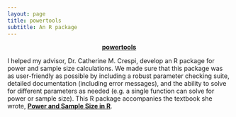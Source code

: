 ```yaml
---
layout: page
title: powertools
subtitle: An R package
---
```


<a href="https://cran.r-project.org/web/packages/powertools/index.html"><center><b>powertools</b></center></a>

I helped my advisor, Dr. Catherine M. Crespi, develop an R package for power and sample size calculations. We made sure that this package was as user-friendly as possible by including a robust parameter checking suite, detailed documentation (including error messages), and the ability to solve for different parameters as needed (e.g. a single function can solve for power or sample size). This R package accompanies the textbook she wrote, <a href="https://www.routledge.com/Power-and-Sample-Size-in-R/Crespi/p/book/9781138591622?srsltid=AfmBOorog9XXacgx78jtLMM81SXF9g1v1YkP0d2XH2y0l7-3v_GgSNrZ"><b>Power and Sample Size in R</b></a>.
